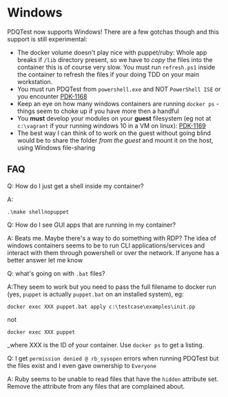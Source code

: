 # Windows
PDQTest now supports Windows! There are a few gotchas though and this support is
still experimental:

* The docker volume doesn't play nice with puppet/ruby: Whole app breaks if 
  `/lib` directory present, so we have to _copy_ the files into the container
  this is of course very slow. You must run `refresh.ps1` inside the container
  to refresh the files if your doing TDD on your main workstation.
* You must run PDQTest from `powershell.exe` and NOT `PowerShell ISE` or you
  encounter [PDK-1168](https://tickets.puppetlabs.com/browse/PDK-1168)
* Keep an eye on how many windows containers are running `docker ps` - things
  seem to choke up if you have more then a handful
* You **must** develop your modules on your **guest** filesystem (eg not at 
  `c:\vagrant` if your running windows 10 in a VM on linux):
  [PDK-1169](https://tickets.puppetlabs.com/browse/PDK-1169)
* The best way I can think of to work on the guest without going blind would be
  to share the folder _from the guest_ and mount it on the host, using Windows
  file-sharing

## FAQ
Q: How do I just get a shell inside my container? 

A:
```shell
.\make shellnopuppet
```

Q: How do I see GUI apps that are running in my container?

A: Beats me. Maybe there's a way to do something with RDP? The idea of windows
containers seems to be to run CLI applications/services and interact with them
through powershell or over the network. If anyone has a better answer let me
know 

Q: what's going on with `.bat` files?

A:They seem to work but you need to pass the full filename to docker run (yes, 
`puppet` is actually `puppet.bat` on an installed system), eg:

```shell
docker exec XXX puppet.bat apply c:\testcase\examples\init.pp
```

not

```shell
docker exec XXX puppet
```
_where XXX is the ID of your container. Use `docker ps` to get a listing.


Q: I get `permission denied @ rb_sysopen` errors when running PDQTest but the
   files exist and I even gave ownership to `Everyone`

A: Ruby seems to be unable to read files that have the `hidden` attribute set.
   Remove the attribute from any files that are complained about.